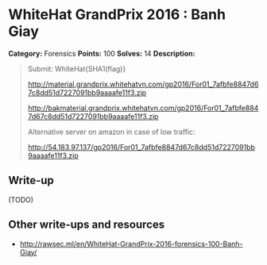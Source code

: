# WhiteHat GrandPrix 2016 : Banh Giay

**Category:** Forensics
**Points:** 100
**Solves:** 14
**Description:**

> Submit: WhiteHat{SHA1(flag)}
> 
> http://material.grandprix.whitehatvn.com/gp2016/For01_7afbfe8847d67c8dd51d7227091bb9aaaafe11f3.zip
> 
> http://bakmaterial.grandprix.whitehatvn.com/gp2016/For01_7afbfe8847d67c8dd51d7227091bb9aaaafe11f3.zip
> 
> Alternative server on amazon in case of low traffic:
> 
> http://54.183.97.137/gp2016/For01_7afbfe8847d67c8dd51d7227091bb9aaaafe11f3.zip

## Write-up

(TODO)

## Other write-ups and resources

* http://rawsec.ml/en/WhiteHat-GrandPrix-2016-forensics-100-Banh-Giay/
